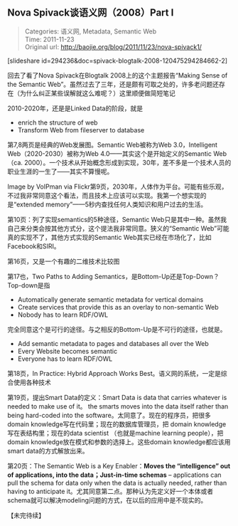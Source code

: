 Nova Spivack谈语义网（2008）Part I
---
    
> Categories: 语义网, Metadata, Semantic Web  
> Time: 2011-11-23  
> Original url: <http://baojie.org/blog/2011/11/23/nova-spivack1/>
    
[slideshare id=294236&doc=spivack-blogtalk-2008-120475294284662-2]

回去了看了Nova Spivack在Blogtalk 2008上的这个主题报告“Making Sense of the Semantic Web”。虽然过去了三年，还是颇有可取之处的，许多老问题还存在（为什么纠正某些误解就这么难呢？）这里顺便做简短笔记

2010-2020年，还是是Linked Data的阶段，就是

- enrich the structure of web
- Transform Web from fileserver to database

第7,8两页是经典的Web发展图。Semantic Web被称为Web 3.0，Intelligent Web（2020-2030）被称为Web 4.0——其实这个是开始定义的Semantic Web（ca. 2000）。一个技术从开始概念形成到实现，30年，差不多是一个技术人员的职业生涯的一生了——其实不算慢呢。

Image by VoIPman via Flickr第9页，2030年，人体作为平台。可能有些乐观，不过我非常同意这个看法，而且技术上应该可以实现。我第一个想实现的是“extended memory”——5秒内查找任何人类知识和用户过去的生活。

第10页：列了实现semantics的5种途径，Semantic Web只是其中一种。虽然我自己来分类会按其他方式分，这个提法我非常同意。狭义的“Semantic Web”可能真的实现不了，其他方式实现的Semantic Web其实已经在市场化了，比如Facebook和SIRI。     

第16页，又是一个有趣的二维技术比较图

第17也，Two Paths to Adding Semantics，是Bottom-Up还是Top-Down？Top-down是指

- Automatically generate semantic metadata for vertical domains
- Create services that provide this as an overlay to non-semantic Web
- Nobody has to learn RDF/OWL

完全同意这个是可行的途径。与之相反的Bottom-Up是不可行的途径，也就是。

- Add semantic metadata to pages and databases all over the Web
- Every Website becomes semantic
- Everyone has to learn RDF/OWL

第18页，In Practice: Hybrid Approach Works Best。语义网的系统，一定是综合使用各种技术

第19页，提出Smart Data的定义：Smart Data is data that carries whatever is needed to make use of it。 the smarts moves into the data itself rather than being hard-coded into the software。太同意了。现在的程序员，把很多domain knowledge写在代码里；现在的数据库管理员，把 domain knowledge写在表结构里；现在的data scientist （也就是machine learning people），把domain knowledge放在模式和参数的选择上。这些domain knowledge都应该用smart data的方式解放出来。

第20页：The Semantic Web is a Key Enabler：**Moves the “intelligence” out of applications, into the data；Just-in-time schemas** – applications can pull the schema for data only when the data is actually needed, rather than having to anticipate it。尤其同意第二点。那种认为先定义好一个本体或者schema就可以解决modeling问题的方式，在以后的应用中是不现实的。

【未完待续】     
    